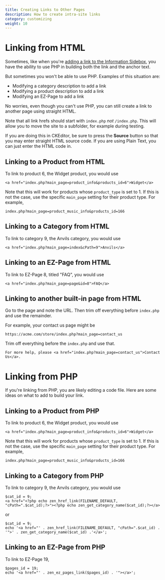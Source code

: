 ```yaml
---
title: Creating Links to Other Pages 
description: How to create intra-site links 
category: customizing 
weight: 10
---
```


# Linking from HTML 

Sometimes, like when you're [adding a link to the Information Sidebox](/user/sideboxes/add_link_information_sidebox/), you have the ability to use PHP in building both the link and the anchor text.  

But sometimes you won't be able to use PHP.  Examples of this situation are:

- Modifying a category description to add a link 
- Modifying a product description to add a link 
- Modifying an EZ-Page to add a link 

No worries, even though you can't use PHP, you can still create a link to another page using straight HTML.

Note that all link hrefs should start with `index.php` *not* `/index.php`.  This will allow you to move the site to a subfolder, for example during testing. 

If you are doing this in CKEditor, be sure to press the **Source** button so that you may enter straight HTML source code.  If you are using Plain Text, you can just enter the HTML code in.  

## Linking to a Product from HTML
To link to product 6, the Widget product, you would use 

```
<a href="index.php?main_page=product_info&products_id=6">Widget</a>
```

Note that this will work for products whose `product_type` is set to 1. 
If this is not the case, use 
the specific `main_page` setting for their  product type.  For example, 
```
index.php?main_page=product_music_info&products_id=166
```

## Linking to a Category from HTML
To link to category 9, the Anvils category, you would use 

```
<a href="index.php?main_page=index&cPath=9">Anvils</a>
```

## Linking to an EZ-Page from HTML 
To link to EZ-Page 8, titled "FAQ", you would use 

```
<a href="index.php?main_page=page&id=8">FAQ</a>
```

## Linking to another built-in page from HTML 
Go to the page and note the URL.  Then trim off everything before `index.php` and use the remainder. 

For example, your contact us page might be 

```
https://acme.com/store/index.php?main_page=contact_us
```

Trim off everything before the `index.php` and use that. 

```
For more help, please <a href="index.php?main_page=contact_us">Contact Us</a>.
```

# Linking from PHP

If you're linking from PHP, you are likely editing a code file.  Here are some ideas on what to add to build your link.

## Linking to a Product from PHP 
To link to product 6, the Widget product, you would use 

```
<a href="index.php?main_page=product_info&products_id=6">Widget</a>
```

Note that this will work for products whose `product_type` is set to 1. 
If this is not the case, use 
the specific `main_page` setting for their  product type.  For example, 
```
index.php?main_page=product_music_info&products_id=166
```

## Linking to a Category from PHP 
To link to category 9, the Anvils category, you would use 

```
$cat_id = 9; 
<a href="<?php echo zen_href_link(FILENAME_DEFAULT, "cPath=".$cat_id);?>"><?php echo zen_get_category_name($cat_id);?></a>
```

or 

```
$cat_id = 9; 
echo '<a href="' . zen_href_link(FILENAME_DEFAULT, "cPath=".$cat_id) . '">' . zen_get_category_name($cat_id) .'</a>'; 
```

## Linking to an EZ-Page from PHP 

To link to EZ-Page 19, 
``` 
$pages_id = 19; 
echo '<a href="' . zen_ez_pages_link($pages_id) . '"></a>';
```

